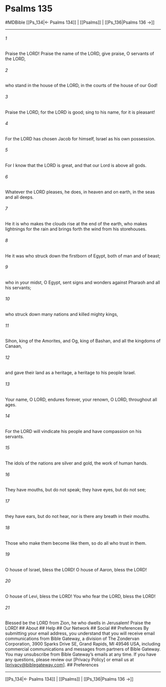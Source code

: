# Psalms 135
#MDBible
[[Ps_134|← Psalms 134]] | [[Psalms]] | [[Ps_136|Psalms 136 →]]

***


###### 1 
Praise the LORD! Praise the name of the LORD, give praise, O servants of the LORD, 

###### 2 
who stand in the house of the LORD, in the courts of the house of our God! 

###### 3 
Praise the LORD, for the LORD is good; sing to his name, for it is pleasant! 

###### 4 
For the LORD has chosen Jacob for himself, Israel as his own possession. 

###### 5 
For I know that the LORD is great, and that our Lord is above all gods. 

###### 6 
Whatever the LORD pleases, he does, in heaven and on earth, in the seas and all deeps. 

###### 7 
He it is who makes the clouds rise at the end of the earth, who makes lightnings for the rain and brings forth the wind from his storehouses. 

###### 8 
He it was who struck down the firstborn of Egypt, both of man and of beast; 

###### 9 
who in your midst, O Egypt, sent signs and wonders against Pharaoh and all his servants; 

###### 10 
who struck down many nations and killed mighty kings, 

###### 11 
Sihon, king of the Amorites, and Og, king of Bashan, and all the kingdoms of Canaan, 

###### 12 
and gave their land as a heritage, a heritage to his people Israel. 

###### 13 
Your name, O LORD, endures forever, your renown, O LORD, throughout all ages. 

###### 14 
For the LORD will vindicate his people and have compassion on his servants. 

###### 15 
The idols of the nations are silver and gold, the work of human hands. 

###### 16 
They have mouths, but do not speak; they have eyes, but do not see; 

###### 17 
they have ears, but do not hear, nor is there any breath in their mouths. 

###### 18 
Those who make them become like them, so do all who trust in them. 

###### 19 
O house of Israel, bless the LORD! O house of Aaron, bless the LORD! 

###### 20 
O house of Levi, bless the LORD! You who fear the LORD, bless the LORD! 

###### 21 
Blessed be the LORD from Zion, he who dwells in Jerusalem! Praise the LORD! ## About ## Help ## Our Network ## Social ## Preferences By submitting your email address, you understand that you will receive email communications from Bible Gateway, a division of The Zondervan Corporation, 3900 Sparks Drive SE, Grand Rapids, MI 49546 USA, including commercial communications and messages from partners of Bible Gateway. You may unsubscribe from Bible Gateway&rsquo;s emails at any time. If you have any questions, please review our [Privacy Policy] or email us at [privacy@biblegateway.com]. ## Preferences

***

[[Ps_134|← Psalms 134]] | [[Psalms]] | [[Ps_136|Psalms 136 →]]
